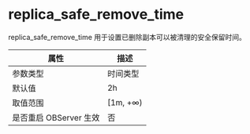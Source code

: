 replica_safe_remove_time 
=============================================

replica_safe_remove_time 用于设置已删除副本可以被清理的安全保留时间。


|      **属性**      |  **描述**   |
|------------------|-----------|
| 参数类型             | 时间类型      |
| 默认值              | 2h        |
| 取值范围             | \[1m, +∞) |
| 是否重启 OBServer 生效 | 否         |



